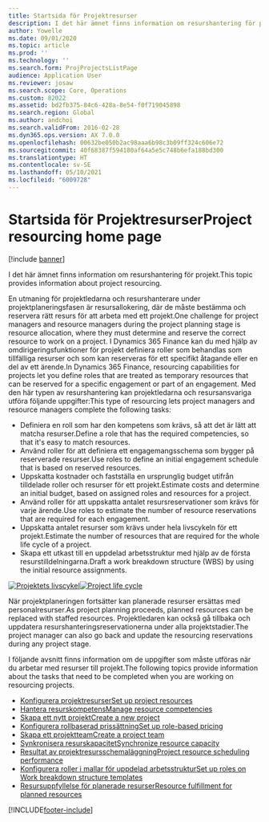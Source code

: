 ```yaml
---
title: Startsida för Projektresurser
description: I det här ämnet finns information om resurshantering för projekt.
author: Yowelle
ms.date: 09/01/2020
ms.topic: article
ms.prod: ''
ms.technology: ''
ms.search.form: ProjProjectsListPage
audience: Application User
ms.reviewer: josaw
ms.search.scope: Core, Operations
ms.custom: 82022
ms.assetid: bd2fb375-84c6-428a-8e54-f0f719045898
ms.search.region: Global
ms.author: andchoi
ms.search.validFrom: 2016-02-28
ms.dyn365.ops.version: AX 7.0.0
ms.openlocfilehash: 00632be050b2ac98aaa6b98c3b09ff324c606e72
ms.sourcegitcommit: 40f68387f594180af64a5e5c748b6efa188bd300
ms.translationtype: HT
ms.contentlocale: sv-SE
ms.lasthandoff: 05/10/2021
ms.locfileid: "6009728"
---
```

# <a name="project-resourcing-home-page"></a><span data-ttu-id="783c0-103">Startsida för Projektresurser</span><span class="sxs-lookup"><span data-stu-id="783c0-103">Project resourcing home page</span></span>

[!include [banner](../includes/banner.md)]

<span data-ttu-id="783c0-104">I det här ämnet finns information om resurshantering för projekt.</span><span class="sxs-lookup"><span data-stu-id="783c0-104">This topic provides information about project resourcing.</span></span>

<span data-ttu-id="783c0-105">En utmaning för projektledarna och resurshanterare under projektplaneringsfasen är resursallokering, där de måste bestämma och reservera rätt resurs för att arbeta med ett projekt.</span><span class="sxs-lookup"><span data-stu-id="783c0-105">One challenge for project managers and resource managers during the project planning stage is resource allocation, where they must determine and reserve the correct resource to work on a project.</span></span> <span data-ttu-id="783c0-106">I Dynamics 365 Finance kan du med hjälp av omdirigeringsfunktioner för projekt definiera roller som behandlas som tillfälliga resurser och som kan reserveras för ett specifikt åtagande eller en del av ett ärende.</span><span class="sxs-lookup"><span data-stu-id="783c0-106">In Dynamics 365 Finance, resourcing capabilities for projects let you define roles that are treated as temporary resources that can be reserved for a specific engagement or part of an engagement.</span></span> <span data-ttu-id="783c0-107">Med den här typen av resurshantering kan projektledarna och resursansvariga utföra följande uppgifter:</span><span class="sxs-lookup"><span data-stu-id="783c0-107">This type of resourcing lets project managers and resource managers complete the following tasks:</span></span>

- <span data-ttu-id="783c0-108">Definiera en roll som har den kompetens som krävs, så att det är lätt att matcha resurser.</span><span class="sxs-lookup"><span data-stu-id="783c0-108">Define a role that has the required competencies, so that it's easy to match resources.</span></span>
- <span data-ttu-id="783c0-109">Använd roller för att definiera ett engagemangsschema som bygger på reserverade resurser.</span><span class="sxs-lookup"><span data-stu-id="783c0-109">Use roles to define an initial engagement schedule that is based on reserved resources.</span></span>
- <span data-ttu-id="783c0-110">Uppskatta kostnader och fastställa en ursprunglig budget utifrån tilldelade roller och resurser för ett projekt.</span><span class="sxs-lookup"><span data-stu-id="783c0-110">Estimate costs and determine an initial budget, based on assigned roles and resources for a project.</span></span>
- <span data-ttu-id="783c0-111">Använd roller för att uppskatta antalet resursreservationer som krävs för varje ärende.</span><span class="sxs-lookup"><span data-stu-id="783c0-111">Use roles to estimate the number of resource reservations that are required for each engagement.</span></span>
- <span data-ttu-id="783c0-112">Uppskatta antalet resurser som krävs under hela livscykeln för ett projekt.</span><span class="sxs-lookup"><span data-stu-id="783c0-112">Estimate the number of resources that are required for the whole life cycle of a project.</span></span>
- <span data-ttu-id="783c0-113">Skapa ett utkast till en uppdelad arbetsstruktur med hjälp av de första resurstilldelningarna.</span><span class="sxs-lookup"><span data-stu-id="783c0-113">Draft a work breakdown structure (WBS) by using the initial resource assignments.</span></span>

<span data-ttu-id="783c0-114">[![Projektets livscykel](./media/projectresourcing02-1024x812.jpg)](./media/projectresourcing02.jpg)</span><span class="sxs-lookup"><span data-stu-id="783c0-114">[![Project life cycle](./media/projectresourcing02-1024x812.jpg)](./media/projectresourcing02.jpg)</span></span>

<span data-ttu-id="783c0-115">När projektplaneringen fortsätter kan planerade resurser ersättas med personalresurser.</span><span class="sxs-lookup"><span data-stu-id="783c0-115">As project planning proceeds, planned resources can be replaced with staffed resources.</span></span> <span data-ttu-id="783c0-116">Projektledaren kan också gå tillbaka och uppdatera resurshanteringsreservationerna under alla projektstadier.</span><span class="sxs-lookup"><span data-stu-id="783c0-116">The project manager can also go back and update the resourcing reservations during any project stage.</span></span>

<span data-ttu-id="783c0-117">I följande avsnitt finns information om de uppgifter som måste utföras när du arbetar med resurser till projekt.</span><span class="sxs-lookup"><span data-stu-id="783c0-117">The following topics provide information about the tasks that need to be completed when you are working on resourcing projects.</span></span>

- [<span data-ttu-id="783c0-118">Konfigurera projektresurser</span><span class="sxs-lookup"><span data-stu-id="783c0-118">Set up project resources</span></span>](set-up-project-resources.md)
- [<span data-ttu-id="783c0-119">Hantera resurskompetens</span><span class="sxs-lookup"><span data-stu-id="783c0-119">Manage resource competencies</span></span>](manage-resource-competencies.md)
- [<span data-ttu-id="783c0-120">Skapa ett nytt projekt</span><span class="sxs-lookup"><span data-stu-id="783c0-120">Create a new project</span></span>](create-new-project.md)
- [<span data-ttu-id="783c0-121">Konfigurera rollbaserad prissättning</span><span class="sxs-lookup"><span data-stu-id="783c0-121">Set up role-based pricing</span></span>](set-up-role-based-pricing.md)
- [<span data-ttu-id="783c0-122">Skapa ett projektteam</span><span class="sxs-lookup"><span data-stu-id="783c0-122">Create a project team</span></span>](create-project-team.md)
- [<span data-ttu-id="783c0-123">Synkronisera resurskapacitet</span><span class="sxs-lookup"><span data-stu-id="783c0-123">Synchronize resource capacity</span></span>](synchronize-resource-capacity.md)
- [<span data-ttu-id="783c0-124">Resultat av projektresursschemaläggning</span><span class="sxs-lookup"><span data-stu-id="783c0-124">Project resource scheduling performance</span></span>](project-scheduling-performance.md)
- [<span data-ttu-id="783c0-125">Konfigurera roller i mallar för uppdelad arbetsstruktur</span><span class="sxs-lookup"><span data-stu-id="783c0-125">Set up roles on Work breakdown structure templates</span></span>](set-up-roles-wbs-template.md)
- [<span data-ttu-id="783c0-126">Resursuppfyllelse för planerade resurser</span><span class="sxs-lookup"><span data-stu-id="783c0-126">Resource fulfillment for planned resources</span></span>](resource-fulfillment-planned-resources.md)


[!INCLUDE[footer-include](../includes/footer-banner.md)]